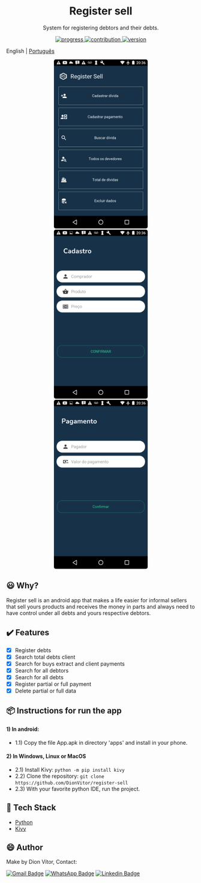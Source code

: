 <h1 align="center"> Register sell </h1>
<p align="center"> System for registering debtors and their debts. </p>

<p align="center">
  <a href="http://makeapullrequest.com">
    <img src="https://img.shields.io/badge/progress-80%25-brightgreen.svg" alt="progress">
  </a>
  <a href="http://makeapullrequest.com">
    <img src="https://img.shields.io/badge/contribuition-welcome-brightgreen.svg" alt="contribution">
  </a>
  <a href="http://makeapullrequest.com">
    <img src="https://img.shields.io/badge/version-2.0-green" alt="version">
  </a>
</p>

English | [Português](https://github.com/DionVitor/register-sell/blob/master/README-pt_BR.md)

<p align="center">
  <kbd>
    <img width="250" style="border-radius: 5px" height="450" src="imgs_md/menu.png" alt="Menu">
  </kbd>

  <kbd>
    <img width="250" style="border-radius: 5px" height="450" src="imgs_md/register.png" alt="Register sell">
  </kbd>

  <kbd>
    <img width="250" style="border-radius: 5px" height="450" src="imgs_md/payment.png" alt="Payment">
  </kbd>
</p>

## :smiley: Why?

Register sell is an android app that makes a life easier for informal sellers that sell yours products
and receives the money in parts and always need to have control under all debts and yours respective debtors.

## :heavy_check_mark: Features

- [x] Register debts
- [x] Search total debts client
- [x] Search for buys extract and client payments
- [x] Search for all debtors
- [x] Search for all debts
- [x] Register partial or full payment
- [x] Delete partial or full data

## :package: Instructions for run the app

#### 1) In android:
- 1.1) Copy the file App.apk in directory 'apps' and install in your phone.

#### 2) In Windows, Linux or MacOS
- 2.1) Install Kivy: `python -m pip install kivy`
- 2.2) Clone the repository: `git clone https://github.com/DionVitor/register-sell`
- 2.3) With your favorite python IDE, run the project.

## :hammer: Tech Stack

- [Python](https://www.python.org/)
- [Kivy](https://kivy.org/)


## :smile: Author

Make by Dion Vítor, Contact:

[![Gmail Badge](https://img.shields.io/badge/-dionvictor11@gmail.com-c14438?style=flat-square&logo=Gmail&logoColor=white&link=mailto:dionvictor11@gmail.com)](mailto:dionvictor11@gmail.com)
[![WhatsApp Badge](https://img.shields.io/badge/-WhatsApp-green?style=flat-square&logo=WhatsApp&logoColor=white&link=https://api.whatsapp.com/send?phone=5561998822233)](https://api.whatsapp.com/send?phone=5561998822233)
[![Linkedin Badge](https://img.shields.io/badge/-Dion%20V%C3%ADtor-blue?style=flat-square&logo=Linkedin&logoColor=white&link=https://www.linkedin.com/in/dion-v%C3%ADtor-a519631aa/)](https://www.linkedin.com/in/dion-v%C3%ADtor-a519631aa/)
